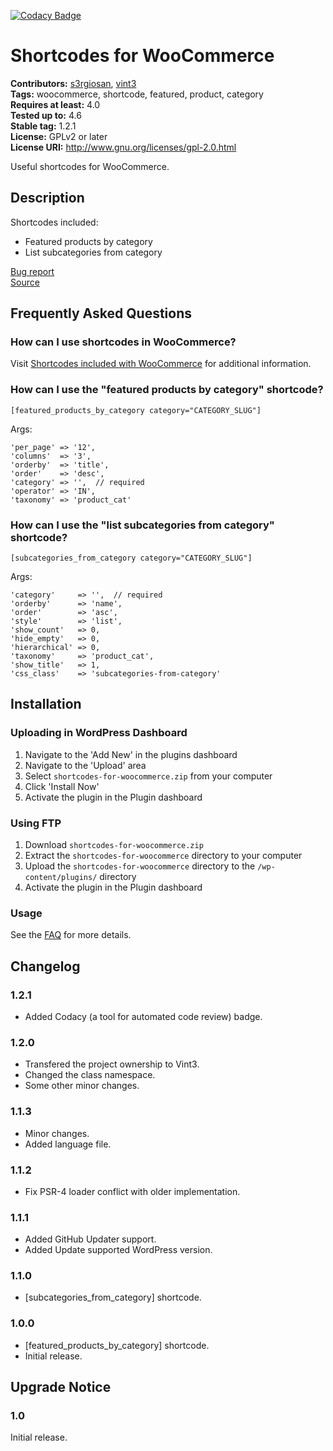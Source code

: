 [![Codacy Badge](https://api.codacy.com/project/badge/Grade/881fa274ad894136ad6091620493c55b)](https://www.codacy.com/app/s3rgiosan/shortcodes-for-woocommerce?utm_source=github.com&amp;utm_medium=referral&amp;utm_content=s3rgiosan/shortcodes-for-woocommerce&amp;utm_campaign=Badge_Grade)

# Shortcodes for WooCommerce #
**Contributors:** [s3rgiosan](https://profiles.wordpress.org/s3rgiosan), [vint3](https://profiles.wordpress.org/vint3)  
**Tags:** woocommerce, shortcode, featured, product, category    
**Requires at least:** 4.0    
**Tested up to:** 4.6    
**Stable tag:** 1.2.1    
**License:** GPLv2 or later    
**License URI:** http://www.gnu.org/licenses/gpl-2.0.html    

Useful shortcodes for WooCommerce.  

## Description ##

Shortcodes included:  

* Featured products by category  
* List subcategories from category  


[Bug report](https://github.com/vint3creative/shortcodes-for-woocommerce/issues)  
[Source](https://github.com/vint3creative/shortcodes-for-woocommerce)  

## Frequently Asked Questions ##

### How can I use shortcodes in WooCommerce? ###

Visit [Shortcodes included with WooCommerce](https://docs.woothemes.com/document/woocommerce-shortcodes/) for additional information.  

### How can I use the "featured products by category" shortcode? ###

`[featured_products_by_category category="CATEGORY_SLUG"]`  

Args:   

    'per_page' => '12',  
    'columns'  => '3',  
    'orderby'  => 'title',  
    'order'    => 'desc',  
    'category' => '',  // required  
    'operator' => 'IN',  
    'taxonomy' => 'product_cat'  
  


### How can I use the "list subcategories from category" shortcode? ###

`[subcategories_from_category category="CATEGORY_SLUG"]`  

Args:   

    'category'     => '',  // required  
    'orderby'      => 'name',  
    'order'        => 'asc',  
    'style'        => 'list',  
    'show_count'   => 0,  
    'hide_empty'   => 0,  
    'hierarchical' => 0,  
    'taxonomy'     => 'product_cat',  
    'show_title'   => 1,  
    'css_class'    => 'subcategories-from-category'  
  

## Installation ##

### Uploading in WordPress Dashboard ###

1. Navigate to the 'Add New' in the plugins dashboard
2. Navigate to the 'Upload' area
3. Select `shortcodes-for-woocommerce.zip` from your computer
4. Click 'Install Now'
5. Activate the plugin in the Plugin dashboard

### Using FTP ###

1. Download `shortcodes-for-woocommerce.zip`
2. Extract the `shortcodes-for-woocommerce` directory to your computer
3. Upload the `shortcodes-for-woocommerce` directory to the `/wp-content/plugins/` directory
4. Activate the plugin in the Plugin dashboard

### Usage ###

See the [FAQ](https://wordpress.org/plugins/shortcodes-for-woocommerce/faq/) for more details.  

## Changelog ##

### 1.2.1 ###
* Added Codacy (a tool for automated code review) badge.  

### 1.2.0 ###
* Transfered the project ownership to Vint3. 
* Changed the class namespace. 
* Some other minor changes. 

### 1.1.3 ###
* Minor changes.  
* Added language file. 

### 1.1.2 ###
* Fix PSR-4 loader conflict with older implementation.  

### 1.1.1 ###
* Added GitHub Updater support.  
* Added Update supported WordPress version.   

### 1.1.0 ###
* [subcategories_from_category] shortcode.  

### 1.0.0 ###
* [featured_products_by_category] shortcode.  
* Initial release.  

## Upgrade Notice ##

### 1.0 ###
Initial release.  
